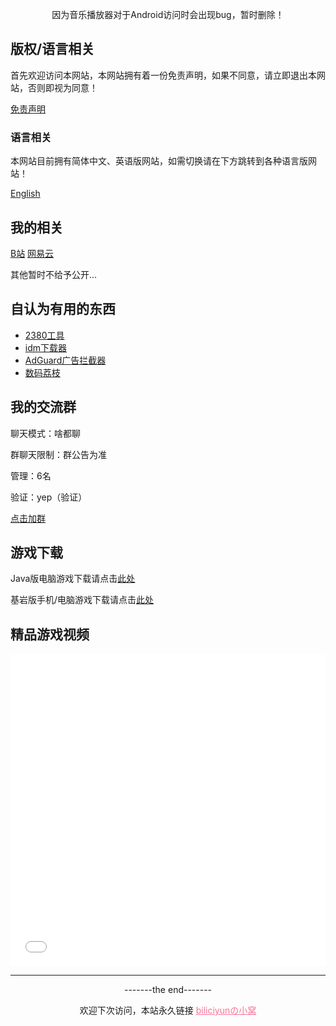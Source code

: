 
<html lang="zh-CN">  
<head>  
<meta charset="UTF-8">  
<meta name="viewport" content="width=device-width, initial-scale=1.0">  
<title>biliciyunの小窝</title>  
<style>  
    .center-iframe {  
        display: block;  
        margin: 0 auto;  
    }  
</style>  
</head>  
<body>  
  
<div>  
<div align="center">
    <p>因为音乐播放器对于Android访问时会出现bug，暂时删除！</p>  
</div>  
  
<h2>版权/语言相关</h2>  
<p>首先欢迎访问本网站，本网站拥有着一份免责声明，如果不同意，请立即退出本网站，否则即视为同意！</p>  
<a href="http://biliciyun.github.io/bqsm">免责声明</a>  
  
<h3>语言相关</h3>  
<p>本网站目前拥有简体中文、英语版网站，如需切换请在下方跳转到各种语言版网站！</p>  
<a href="https://biliciyun.github.io/En/index-En">English</a>  
  
<h2>我的相关</h2>  
<a href="https://space.bilibili.com/2066547841?spm_id_from=333.1007.0.0">B站</a>  
<a href="http://music.163.com/m/user/home?id=4055772206">网易云</a>  
<p>其他暂时不给予公开...</p>  
  
<h2>自认为有用的东西</h2>  
<ul>  
    <li><a href="https://biliciyun.github.io/2380download">2380工具</a></li>  
    <li><a href="http://biliciyun.github.io/idm-smlz">idm下载器</a></li>  
    <li><a href="http://biliciyun.github.io/AdGuard-smlz">AdGuard广告拦截器</a></li>  
    <li><a href="http://biliciyun.github.io/smlz">数码荔枝</a></li>  
</ul>  
  
<h2>我的交流群</h2>  
<p>聊天模式：啥都聊</p>  
<p>群聊天限制：群公告为准</p>  
<p>管理：6名</p>  
<p>验证：yep（验证）</p>  
<a href="http://qm.qq.com/cgi-bin/qm/qr?_wv=1027&k=XzzCqUBn2EQe_-48ZSXwzkzFr3apw71H&authKey=IYfq%2FyblSI6du5nt6ggqU%2Fzjk%2FKDK%2BnrdhhKeGHZYCGhoGmVce27kh2m2jfWcOL3&noverify=0&group_code=748625855">点击加群</a>  
  
<h2>游戏下载</h2>  
<p>Java版电脑游戏下载请点击<a href="http://biliciyun.github.io/javagame">此处</a></p>  
<p>基岩版手机/电脑游戏下载请点击<a href="http://biliciyun.github.io/jygame">此处</a></p>  
  
<h2>精品游戏视频</h2>  
<div align="center">
  <iframe src="//player.bilibili.com/player.html?bvid=BV1jK42187sf&cid=137649199&page=1" allowfullscreen="allowfullscreen" width="100%" height="500" scrolling="no" frameborder="0" sandbox="allow-top-navigation allow-same-origin allow-forms allow-scripts"></iframe>
</div> 
  
<hr>  
<p style="text-align: center;">-------the end-------</p>  
<p style="text-align: center;">欢迎下次访问，本站永久链接 <a href="https://biliciyun.github.io" style="color: #FB7299">biliciyunの小窝</a>